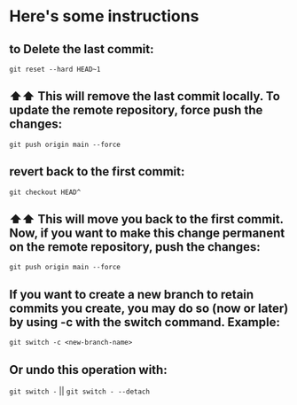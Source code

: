 # Here's some instructions

## to Delete the last commit:
`git reset --hard HEAD~1`

## ⬆️⬆️ This will remove the last commit locally. To update the remote repository, force push the changes:
`git push origin main --force`

## revert back to the first commit:
`git checkout HEAD^`

## ⬆️⬆️ This will move you back to the first commit. Now, if you want to make this change permanent on the remote repository, push the changes:
`git push origin main --force`

## If you want to create a new branch to retain commits you create, you may do so (now or later) by using -c with the switch command. Example:
`git switch -c <new-branch-name>`

## Or undo this operation with:
`git switch -` || `git switch - --detach`